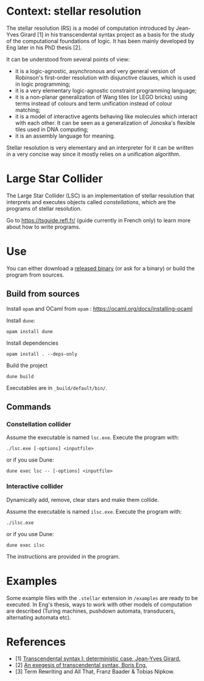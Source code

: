 # Context: stellar resolution

The stellar resolution (RS) is a model of computation introduced by Jean-Yves
Girard [1] in his transcendental syntax project as a basis for the study of the
computational foundations of logic. It has been mainly developed by Eng later
in his PhD thesis [2].

It can be understood from several points of view:
- it is a logic-agnostic, asynchronous and very general version of Robinson's
first-order resolution with disjunctive clauses, which is used in logic
programming;
- it is a very elementary logic-agnostic constraint programming language;
- it is a non-planar generalization of Wang tiles (or LEGO bricks) using terms
instead of colours and term unification instead of colour matching;
- it is a model of interactive agents behaving like molecules which interact
with each other. It can be seen as a generalization of Jonoska's flexible
tiles used in DNA computing;
- it is an assembly language for meaning.

Stellar resolution is very elementary and an interpreter for it can be written
in a very concise way since it mostly relies on a unification algorithm.

# Large Star Collider

The Large Star Collider (LSC) is an implementation of stellar resolution that
interprets and executes objects called *constellations*, which are the programs
of stellar resolution.

Go to https://tsguide.refl.fr/ (guide currently in French only) to learn more
about how to write programs.

# Use

You can either download a [released binary](https://github.com/engboris/large-star-collider/releases)
(or ask for a binary) or build the program from sources.

## Build from sources

Install `opam` and OCaml from `opam` : https://ocaml.org/docs/installing-ocaml

Install `dune`:
```
opam install dune
```

Install dependencies
```
opam install . --deps-only
```

Build the project
```
dune build
```

Executables are in `_build/default/bin/`.

## Commands

### Constellation collider

Assume the executable is named `lsc.exe`. Execute the program with:

```
./lsc.exe [-options] <inputfile>
```

or if you use Dune:

```
dune exec lsc -- [-options] <inputfile>
```

### Interactive collider

Dynamically add, remove, clear stars and make them collide.

Assume the executable is named `ilsc.exe`. Execute the program with:

```
./ilsc.exe
```

or if you use Dune:

```
dune exec ilsc
```

The instructions are provided in the program.

# Examples

Some example files with the `.stellar` extension in `/examples` are ready to be
executed. In Eng's thesis, ways to work with other models of computation are described
(Turing machines, pushdown automata, transducers, alternating automata etc).

# References

- [1] [Transcendental syntax I: deterministic case, Jean-Yves Girard.](https://girard.perso.math.cnrs.fr/trsy1.pdf)
- [2] [An exegesis of transcendental syntax, Boris Eng.](https://hal.science/tel-04179276v1)
- [3] Term Rewriting and All That, Franz Baader & Tobias Nipkow.
